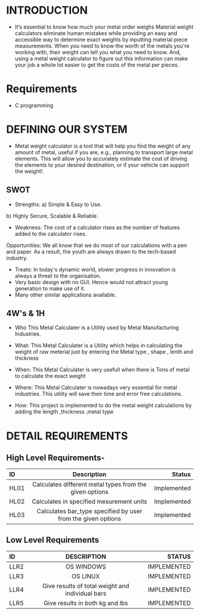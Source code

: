 # INTRODUCTION
* It’s essential to know how much your metal order weighs Material weight calculators eliminate human mistakes while providing an easy and accessible way to determine exact weights by inputting material piece measurements.
When you need to know the worth of the metals you're working with, their weight can tell you what you need to know. And, using a metal weight calculator to figure out this information can make your job a whole lot easier to get the costs of the metal per pieces.

# Requirements
* C programming

# DEFINING OUR SYSTEM
* Metal weight calculator is a tool that will help you find the weight of any amount of metal, useful if you are, e.g., planning to transport large metal elements. This will allow you to accurately estimate the cost of driving the elements to your desired destination, or if your vehicle can support the weight!. 





## SWOT
* Strengths:
 a) Simple & Easy to Use.

 b) Highly Secure, Scalable & Reliable.

* Weakness:
 The cost of a calculator rises as the number of features added to the calculator rises.

Opportunities: We all know that we do most of our calculations with a pen and paper. As a result, the youth are always drawn to the tech-based industry.



* Treats: 
In today's dynamic world, slower progress in innovation is always a threat to the organisation.
* Very basic design with no GUI. Hence would not attract young generation to make use of it.
* Many other similar applications available.

## 4W's & 1H
* Who
This Metal Calculater is a Utility used by Metal Manufacturing Industries.

* What:
This Metal Calculater is a Utility which helps in calculating the weight of raw meterial just by entering the Metal type , shape , lenth and thickness 

* When:
This Metal Calculater is very usefull when there is Tons of metal to calculate the exact weight


* Where:
This Metal Calculater is nowadays very essential for metal industries. This utility will save their time and error free calculations.


* How:
This project is implemented to do the metal weight calculations by adding the length ,thickness ,metal type

# DETAIL REQUIREMENTS
## High Level Requirements-
|ID	        | Description	                                |Status
| :---         |     :---:      |          ---: |
|HL01	|Calculates different metal types from the given options	    |Implemented|
|HL02	|Calculates in specified mesurement units	    |Implemented|
|HL03	|Calculates bar_type specified by user from the given options	    |Implemented|

## Low Level Requirements

| ID	       | DESCRIPTION    | STATUS        |
| :---         |     :---:      |          ---: |
|LLR2	       | OS WINDOWS	    | IMPLEMENTED   |
|LLR3	       | OS LINUX	    | IMPLEMENTED   |
|LLR4	       | Give results of total weight and individual bars	    | IMPLEMENTED   |
|LLR5	       | Give results in both kg and lbs	    | IMPLEMENTED   |